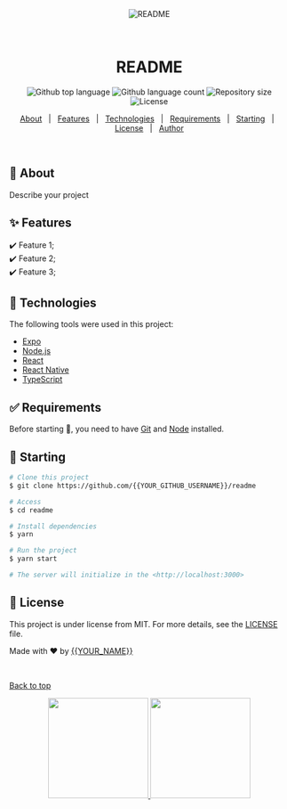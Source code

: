<div align="center" id="top"> 
  <img src="https://media.giphy.com/media/26DoiqmYcxgFICb3G/giphy-downsized-large.gif" alt="README" />

  &#xa0;

  <!-- <a href="https://readme.netlify.app">Demo</a> -->
</div>

<h1 align="center">README</h1>

<p align="center">
  <img alt="Github top language" src="https://img.shields.io/github/languages/top/{{YOUR_GITHUB_USERNAME}}/readme?color=56BEB8">

  <img alt="Github language count" src="https://img.shields.io/github/languages/count/{{YOUR_GITHUB_USERNAME}}/readme?color=56BEB8">

  <img alt="Repository size" src="https://img.shields.io/github/repo-size/{{YOUR_GITHUB_USERNAME}}/readme?color=56BEB8">

  <img alt="License" src="https://img.shields.io/github/license/{{YOUR_GITHUB_USERNAME}}/readme?color=56BEB8">

  <!-- <img alt="Github issues" src="https://img.shields.io/github/issues/{{YOUR_GITHUB_USERNAME}}/readme?color=56BEB8" /> -->

  <!-- <img alt="Github forks" src="https://img.shields.io/github/forks/{{YOUR_GITHUB_USERNAME}}/readme?color=56BEB8" /> -->

  <!-- <img alt="Github stars" src="https://img.shields.io/github/stars/{{YOUR_GITHUB_USERNAME}}/readme?color=56BEB8" /> -->
</p>

<!-- Status -->

<!-- <h4 align="center"> 
	🚧  README 🚀 Under construction...  🚧
</h4> 

<hr> -->

<p align="center">
  <a href="#dart-about">About</a> &#xa0; | &#xa0; 
  <a href="#sparkles-features">Features</a> &#xa0; | &#xa0;
  <a href="#rocket-technologies">Technologies</a> &#xa0; | &#xa0;
  <a href="#white_check_mark-requirements">Requirements</a> &#xa0; | &#xa0;
  <a href="#checkered_flag-starting">Starting</a> &#xa0; | &#xa0;
  <a href="#memo-license">License</a> &#xa0; | &#xa0;
  <a href="https://github.com/{{YOUR_GITHUB_USERNAME}}" target="_blank">Author</a>
</p>

<br>

## :dart: About ##

Describe your project

## :sparkles: Features ##

:heavy_check_mark: Feature 1;\
:heavy_check_mark: Feature 2;\
:heavy_check_mark: Feature 3;

## :rocket: Technologies ##

The following tools were used in this project:

- [Expo](https://expo.io/)
- [Node.js](https://nodejs.org/en/)
- [React](https://pt-br.reactjs.org/)
- [React Native](https://reactnative.dev/)
- [TypeScript](https://www.typescriptlang.org/)

## :white_check_mark: Requirements ##

Before starting :checkered_flag:, you need to have [Git](https://git-scm.com) and [Node](https://nodejs.org/en/) installed.

## :checkered_flag: Starting ##

```bash
# Clone this project
$ git clone https://github.com/{{YOUR_GITHUB_USERNAME}}/readme

# Access
$ cd readme

# Install dependencies
$ yarn

# Run the project
$ yarn start

# The server will initialize in the <http://localhost:3000>
```

## :memo: License ##

This project is under license from MIT. For more details, see the [LICENSE](LICENSE.md) file.


Made with :heart: by <a href="https://github.com/{{YOUR_GITHUB_USERNAME}}" target="_blank">{{YOUR_NAME}}</a>

&#xa0;

<a href="#top">Back to top</a>

 

<div align="center">
  <a href="https://github.com/g0d1-prog">
  <img height="180em" src="https://github-readme-stats.vercel.app/api?username=g0d1-prog&show_icons=true&theme=highcontrast&include_all_commits=true&count_private=true"/>
  <img height="180em" src="https://github-readme-stats.vercel.app/api/top-langs/?username=g0d1-prog&layout=compact&langs_count=7&theme=highcontrast"/>
</div>
  <div style="display: inline_block"><br>
</div>
